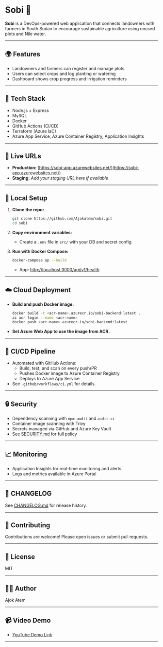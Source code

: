 # Sobi 🌿

**Sobi** is a DevOps-powered web application that connects landowners with farmers in South Sudan to encourage sustainable agriculture using unused plots and Nile water.

---

## 🌍 Features

- Landowners and farmers can register and manage plots
- Users can select crops and log planting or watering
- Dashboard shows crop progress and irrigation reminders

---

## 🧰 Tech Stack

- Node.js + Express
- MySQL
- Docker
- GitHub Actions (CI/CD)
- Terraform (Azure IaC)
- Azure App Service, Azure Container Registry, Application Insights

---

## 🚀 Live URLs

- **Production:** [https://sobi-app.azurewebsites.net/](https://sobi-app.azurewebsites.net/)
- **Staging:** _Add your staging URL here if available_

---

## 🔧 Local Setup

1. **Clone the repo:**
   ```bash
   git clone https://github.com/Ajokatem/sobi.git
   cd sobi
   ```

2. **Copy environment variables:**
   - Create a `.env` file in `src/` with your DB and secret config.

3. **Run with Docker Compose:**
   ```bash
   docker-compose up --build
   ```
   - App: [http://localhost:3000/api/v1/health](http://localhost:3000/api/v1/health)

---

## ☁️ Cloud Deployment

- **Build and push Docker image:**
  ```bash
  docker build -t <acr-name>.azurecr.io/sobi-backend:latest .
  az acr login --name <acr-name>
  docker push <acr-name>.azurecr.io/sobi-backend:latest
  ```
- **Set Azure Web App to use the image from ACR.**

---

## 🔄 CI/CD Pipeline

- Automated with GitHub Actions:
  - Build, test, and scan on every push/PR
  - Pushes Docker image to Azure Container Registry
  - Deploys to Azure App Service
- See `.github/workflows/ci.yml` for details.

---

## 🔒 Security

- Dependency scanning with `npm audit` and `audit-ci`
- Container image scanning with Trivy
- Secrets managed via GitHub and Azure Key Vault
- See [SECURITY.md](./SECURITY.md) for full policy

---

## 📈 Monitoring

- Application Insights for real-time monitoring and alerts
- Logs and metrics available in Azure Portal

---

## 📜 CHANGELOG

See [CHANGELOG.md](./CHANGELOG.md) for release history.

---

## 🤝 Contributing

Contributions are welcome! Please open issues or submit pull requests.

---

## 📄 License

MIT

---

## 👩‍💻 Author

Ajok Atem

---

## 📹 Video Demo

- [YouTube Demo Link](#)  

---